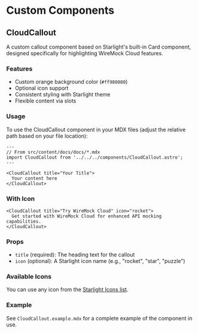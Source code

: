 # Custom Components

## CloudCallout

A custom callout component based on Starlight's built-in Card component, designed specifically for highlighting WireMock Cloud features.

### Features

- Custom orange background color (`#ff980080`)
- Optional icon support
- Consistent styling with Starlight theme
- Flexible content via slots

### Usage

To use the CloudCallout component in your MDX files (adjust the relative path based on your file location):

```mdx
---
// From src/content/docs/docs/*.mdx
import CloudCallout from '../../../components/CloudCallout.astro';
---

<CloudCallout title="Your Title">
  Your content here
</CloudCallout>
```

### With Icon

```mdx
<CloudCallout title="Try WireMock Cloud" icon="rocket">
  Get started with WireMock Cloud for enhanced API mocking capabilities.
</CloudCallout>
```

### Props

- `title` (required): The heading text for the callout
- `icon` (optional): A Starlight icon name (e.g., "rocket", "star", "puzzle")

### Available Icons

You can use any icon from the [Starlight Icons list](https://starlight.astro.build/guides/components/#all-icons).

### Example

See `CloudCallout.example.mdx` for a complete example of the component in use.
